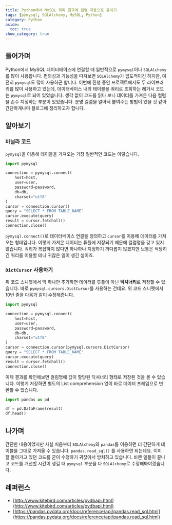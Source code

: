 ```yaml
---
title: Python에서 MySQL 쿼리 결과에 컬럼 자동으로 붙이기
tags: [pymysql, SQLAlchemy, MySQL, Python]
category: Python
aside:
  toc: true
show_category: true
---
```



<!--more-->

## 들어가며

Python에서 MySQL 데이터베이스에 연결할 때 일반적으로 `pymysql`이나 `SQLAlchemy`를 많이 사용합니다. 편의성과 기능성을 따져보면 `SQLAlchemy`가 압도적이긴 하지만, 여전히 `pymysql`도 많이 사용하곤 합니다. 이번에 진행 중인 프로젝트에서도 두 라이브러리를 많이 사용하고 있는데, 데이터베이스 내의 테이블을 쿼리로 조회하는 레거시 코드는 `pymysql`로 되어 있었습니다. 생각 없이 코드를 읽다 보니 데이터를 가져온 다음 컬럼을 손수 지정하는 부분이 있었습니다. 분명 컬럼을 알아서 붙여주는 방법이 있을 것 같아 간단하게나마 블로그에 정리하고자 합니다.

## 알아보기

### 바닐라 코드

`pymysql`을 이용해 테이블을 가져오는 가장 일반적인 코드는 이렇습니다.

```python
import pymysql

connection = pymysql.connect(
    host=host, 
    user=user, 
    password=password, 
    db=db, 
    charset="utf8"
)
cursor = connection.cursor()
query = "SELECT * FROM TABLE_NAME"
cursor.execute(query)
result = cursor.fetchall()
connection.close()
```

`pymysql.connect()`로 데이터베이스 연결을 정의하고 `cursor`를 이용해 데이터를 가져오는 형태입니다. 이렇게 가져온 데이터는 튜플에 저장되기 때문에 컬럼명을 갖고 있지 않습니다. 쿼리가 복잡하지 않다면 하나하나 지정하기 까다롭지 않겠지만 보통은 적당히 긴 쿼리를 이용할 테니 귀찮은 일이 생긴 셈이죠.

### `DictCursor` 사용하기

위 코드 스니펫에서 딱 하나만 추가하면 데이터를 튜플이 아닌 **딕셔너리**로 저장할 수 있습니다. 바로 `pymysql.cursors.DictCursor`를 사용하는 건데요. 위 코드 스니펫에서 10번 줄을 다음과 같이 수정해줍니다.

```python
import pymysql

connection = pymysql.connect(
    host=host, 
    user=user, 
    password=password, 
    db=db, 
    charset="utf8"
)
cursor = connection.cursor(pymysql.cursors.DictCursor)
query = "SELECT * FROM TABLE_NAME"
cursor.execute(query)
result = cursor.fetchall()
connection.close()
```

이제 결과를 확인해보면 컬럼명에 값이 할당된 딕셔너리 형태로 저장된 것을 볼 수 있습니다. 이렇게 저장하면 별도의 List comprehension 없이 바로 데이터 프레임으로 변환할 수 있습니다.

```python
import pandas as pd

df = pd.DataFrame(result)
df.head()
```

## 나가며

간단한 내용이었지만 사실 처음부터 `SQLAlchemy`와 `pandas`를 이용하면 더 간단하게 테이블을 그대로 가져올 수 있습니다. `pandas.read_sql()` 를 사용하면 되는데요. 이미 잘 돌아가고 있던 코드를 굳이 수정하기 귀찮아서 방치하고 있습니다. 바쁜 일들이 끝나고 코드를 개선할 시간이 생길 때 `pymysql` 부분을 다 `SQLAlchemy`로 수정해봐야겠습니다.



## 레퍼런스

-   [http://www.kitebird.com/articles/pydbapi.html](http://www.kitebird.com/articles/pydbapi.html)
-   [https://pandas.pydata.org/docs/reference/api/pandas.read_sql.html](https://pandas.pydata.org/docs/reference/api/pandas.read_sql.html)